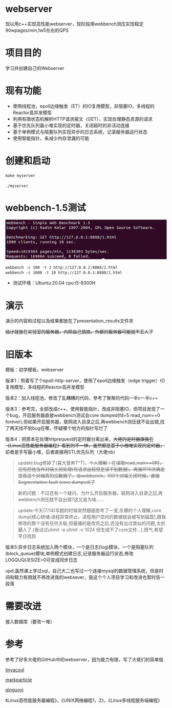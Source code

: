# webserver

现以用c++实现高性能webserver，现阶段用webbench测压实现稳定90wpages/min,1w5左右的QPS

# 项目目的

学习并创建自己的Webserver

# 现有功能

* 使用线程池，epoll边缘触发（ET）的IO复用模型，非阻塞IO，多线程的Reactor高并发模型
* 利用有限状态机解析HTTP请求报文（GET），实现处理静态资源的请求
* 基于优先队列最小堆实现的定时器，关闭超时的非活动连接
* 基于单例模式与阻塞队列实现异步的日志系统，记录服务器运行状态
* 使用智能指针，来减少内存泄漏的可能

# 创建和启动

```
make myserver

./myserver
```

# webbench-1.5测试

![1000clients+10sec](https://github.com/ouluy/Web_server/blob/main/example/5.png)

```
webbench -c 100 -t 2 http://127.0.0.1:8888/1.html
webbench -c 1000 -t 10 http://127.0.0.1:8888/1.html
```

* 测试环境：Ubuntu:20.04 cpu:i5-8300H

# 演示

演示的内容和过程以及结果都放在了presentation_results文件夹

~~估计就放在实验室的服务器，内网自己搞搞，外部的服务器可能就不丢人了~~


# 旧版本

模板：初学模板，webserver

版本1：照着写了个epoll-http-server，使用了epoll边缘触发（edge trigger）IO复用模型，多线程的Reactor高并发模型

版本2：加入线程池，修改了乱糟糟的代码，参考了聚聚的代码一半c一半c++

版本3：参考完，全部改成c++，使用智能指针，改成非阻塞IO，但项目发现了一个bug，开启服务器直接webbench测试会core dumped(fd=5 read_num==0 forever),但如果开启服务器，联网进入目录之后,再webbench测压就不会出错,找了两天找不到bug在哪，怀疑哪个地方的指针写烂了

版本4：把原本在处理httprequest的定时器分离出来，~~大佬的定时器跟我在《Linux高性能服务器编程》看到的不一样，虽然都是基于小根堆实现的定时器，~~ 前者是手写最小堆，后者直接用STL优先队列（大佬nb）

> update:bug修掉了(喜大普奔T^T)，~~个人理解：在读取read_num==0时，没有把他当作对端关闭处理(有请求出现但是读不到数据)，再循环10次确定是否这个对端真的没数据了，当webbench，100个对端关闭时候，直接Segmentation fault (core dumped)了~~

> 新的问题：不过还有一个疑问，为什么开启服务器，联网进入目录之后,再webbench测压就不会出错?这又是为啥……

> update:今天(7/14)写题的时候突然细细思考了一波,杀爆的个人理解,core dump[核心转储:进程异常终止，进程用户空间的数据就会被写到磁盘],跟我修改的那个没有任何关联,但最骚的是改完之后,还没有出过类似的问题,太折磨人了.(我试过ulimit -a ulimit -c 1024 但生成不了core文件...),很气,希望早日找到

版本5:异步日志系统加入两个模块，一个是日志(log)模块，一个是阻塞队列(block_queue)模块,单例模式创建日志,记录服务器运行状态,修改LOGQUQUESIZE=0可变成同步日志

upd:虽然课上学过sql，自己大二也写过一个连接mysql的数据管理系统，但是时间和精力有限就不再改进我的websever，我这个个人项目学习和改进也暂时告一段落

# 需要改进

接入数据库（要改一堆）

# 参考

参考了好多大佬的GitHub中的webserver，因为能力有限，写了大佬们的简单版

[linyacool](https://github.com/linyacool/WebServer)

[markparticle](https://github.com/markparticle/WebServer)

[qinguoyi](https://github.com/qinguoyi/TinyWebServer)

《Linux高性能服务器编程》，《UNIX网络编程1，2》，《Linux多线程服务端编程》

